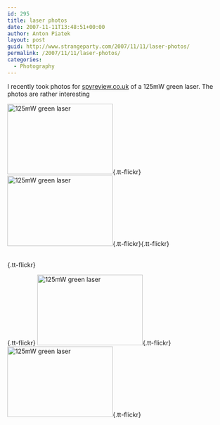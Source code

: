 ```yaml
---
id: 295
title: laser photos
date: 2007-11-11T13:48:51+00:00
author: Anton Piatek
layout: post
guid: http://www.strangeparty.com/2007/11/11/laser-photos/
permalink: /2007/11/11/laser-photos/
categories:
  - Photography
---
```

I recently took photos for [spyreview.co.uk](http://www.spyreview.co.uk/2007/10/29/green-125mw-infiniti-lasers-from-techlaserscom/) of a 125mW green laser. The photos are rather interesting

[<img src="http://farm3.static.flickr.com/2190/1965343271_32f4e7054e_m.jpg" alt="125mW green laser" border="0" height="160" width="240" />](http://www.flickr.com/photos/antonpiatek/1965343271/){.tt-flickr} <span class="tt-flickr"></span>[<img src="http://farm3.static.flickr.com/2208/1966163510_14d3a54ddc_m.jpg" alt="125mW green laser" border="0" height="160" width="240" />](http://www.flickr.com/photos/antonpiatek/1966163510/){.tt-flickr}[](http://www.flickr.com/photos/antonpiatek/1966163510/){.tt-flickr}

[  
](http://www.flickr.com/photos/antonpiatek/1966163510/){.tt-flickr} 

 [](http://www.flickr.com/photos/antonpiatek/1966163510/){.tt-flickr} [<img src="http://farm3.static.flickr.com/2035/1966157488_5bf96d69e1_m.jpg" alt="125mW green laser" border="0" height="160" width="240" />](http://www.flickr.com/photos/antonpiatek/1966157488/){.tt-flickr} [<img src="http://farm3.static.flickr.com/2089/1965325843_e56b53a18b_m.jpg" alt="125mW green laser" border="0" height="160" width="240" />](http://www.flickr.com/photos/antonpiatek/1965325843/){.tt-flickr}